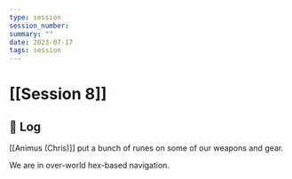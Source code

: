 ```yaml
---
type: session
session_number: 
summary: ""
date: 2023-07-17
tags: session
---
```


# [[Session 8]]

## 📝 Log

[[Animus (Chris)]] put a bunch of runes on some of our weapons and gear. 

We are in over-world hex-based navigation. 